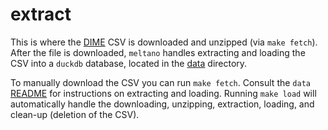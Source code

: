 # extract

This is where the [DIME](https://data.stanford.edu/dime) CSV is downloaded and unzipped (via
`make fetch`). After the file is downloaded, `meltano` handles extracting and loading the CSV into a
`duckdb` database, located in the [data](../data/) directory.

To manually download the CSV you can run `make fetch`.
Consult the `data` [README](../data/README.md) for instructions on extracting and loading.
Running `make load` will automatically handle the downloading, unzipping, extraction, loading, and
clean-up (deletion of the CSV).
